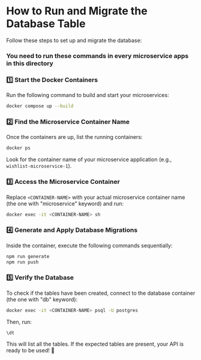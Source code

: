 # How to Run and Migrate the Database Table

Follow these steps to set up and migrate the database:
### You need to run these commands in every microservice apps in this directory

### 1️⃣ Start the Docker Containers
Run the following command to build and start your microservices:

```sh
docker compose up --build
```

### 2️⃣ Find the Microservice Container Name
Once the containers are up, list the running containers:

```sh
docker ps
```

Look for the container name of your microservice application (e.g., `wishlist-microservice-1`).

### 3️⃣ Access the Microservice Container
Replace `<CONTAINER-NAME>` with your actual microservice container name (the one with "microservice" keyword) and run:

```sh
docker exec -it <CONTAINER-NAME> sh
```

### 4️⃣ Generate and Apply Database Migrations
Inside the container, execute the following commands sequentially:

```sh
npm run generate
npm run push
```

### 5️⃣ Verify the Database
To check if the tables have been created, connect to the database container (the one with "db" keyword):

```sh
docker exec -it <CONTAINER-NAME> psql -U postgres
```

Then, run:

```sql
\dt
```

This will list all the tables. If the expected tables are present, your API is ready to be used! 🎉

